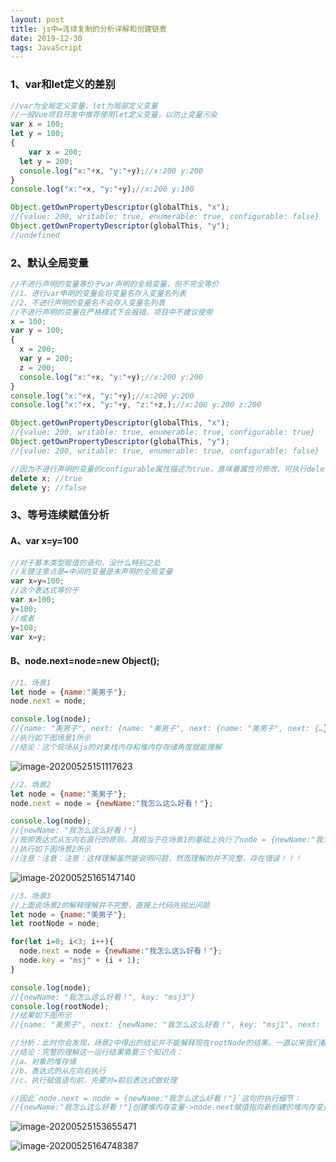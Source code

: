 ```yaml
---
layout: post
title: js中=连续复制的分析详解和创建链表
date: 2019-12-30
tags: JavaScript   
---
```


### 1、var和let定义的差别

```js
//var为全局定义变量，let为局部定义变量
//一般Vue项目开发中推荐使用let定义变量，以防止变量污染
var x = 100;
let y = 100;
{
	var x = 200;
  let y = 200;
  console.log("x:"+x, "y:"+y);//x:200 y:200
}
console.log("x:"+x, "y:"+y);//x:200 y:100

Object.getOwnPropertyDescriptor(globalThis, "x");
//{value: 200, writable: true, enumerable: true, configurable: false}
Object.getOwnPropertyDescriptor(globalThis, "y");
//undefined
```

### 2、默认全局变量

```js
//不进行声明的变量等价于var声明的全局变量，但不完全等价
//1、进行var申明的变量会将变量名存入变量名列表
//2、不进行声明的变量名不会存入变量名列表
//不进行声明的变量在严格模式下会报错，项目中不建议使用
x = 100;
var y = 100;
{
  x = 200;
  var y = 200;
  z = 200;
  console.log("x:"+x, "y:"+y);//x:200 y:200
}
console.log("x:"+x, "y:"+y);//x:200 y:200
console.log("x:"+x, "y:"+y, "z:"+z,);//x:200 y:200 z:200

Object.getOwnPropertyDescriptor(globalThis, "x");
//{value: 200, writable: true, enumerable: true, configurable: true}
Object.getOwnPropertyDescriptor(globalThis, "y");
//{value: 200, writable: true, enumerable: true, configurable: false}

//因为不进行声明的变量的configurable属性描述为true，意味着属性可修改，可执行delete操作
delete x; //true
delete y; //false
```

### 3、等号连续赋值分析

#### A、var x=y=100

```js
//对于基本类型赋值的语句，没什么特别之处
//关键注意点是=中间的变量是未声明的全局变量
var x=y=100;
//这个表达式等价于
var x=100;
y=100;
//或者
y=100;
var x=y;
```

#### B、node.next=node=new Object();

```js
//1、场景1
let node = {name:"美男子"};
node.next = node;

console.log(node); 
//{name: "美男子", next: {name: "美男子", next: {name: "美男子", next: {…}}}}
//执行如下图场景1所示
//结论：这个现场从js的对象栈内存和堆内存存储角度就能理解
```

![image-20200525151117623](https://mashaojie.cn/blog/source/typora-user-images/image-20200525151117623.png)

```js
//2、场景2
let node = {name:"美男子"};
node.next = node = {newName:"我怎么这么好看！"};

console.log(node);
//{newName: "我怎么这么好看！"}
//按照表达式从左向右直行的原则，其相当于在场景1的基础上执行了node = {newName:"我怎么这么好看！"};
//执行如下图场景2所示
//注意：注意：注意：这样理解虽然能说明问题，然而理解的并不完整，存在错误！！！
```

![image-20200525165147140](https://mashaojie.cn/blog/source/typora-user-images/image-20200525165147140.png)

```js
//3、场景3
//上面说场景2的解释理解并不完整，直接上代码先抛出问题
let node = {name:"美男子"};
let rootNode = node;

for(let i=0; i<3; i++){
  node.next = node = {newName:"我怎么这么好看！"};
  node.key = "msj" + (i + 1);
}

console.log(node);
//{newName: "我怎么这么好看！", key: "msj3"}
console.log(rootNode);
//结果如下图所示
//{name: "美男子", next: {newName: "我怎么这么好看！", key: "msj1", next: {newName: "我怎么这么好看！", key: "msj2", next: {newName: "我怎么这么好看！", key: "msj3"}}}}

//分析：此时你会发现，场景2中得出的结论并不能解释现在rootNode的结果。一直以来我们都只是在数据存储方面来理解，而并没有从代码运行解析层面去考虑，所以得到的思维模型并不完整。
//结论：完整的理解这一运行结果需要三个知识点：
//a、对象的堆存储
//b、表达式的从左向右执行
//c、执行赋值语句前，先要对=前后表达式做处理

//因此`node.next = node = {newName:"我怎么这么好看！"}`这句的执行细节：
//{newName:"我怎么这么好看！"}创建堆内存变量->node.next赋值指向新创建的堆内存变量->node赋值指向新创建的堆内存变量
```

![image-20200525153655471](https://mashaojie.cn/blog/source/typora-user-images/image-20200525153655471.png)

![image-20200525164748387](https://mashaojie.cn/blog/source/typora-user-images/image-20200525164748387.png)